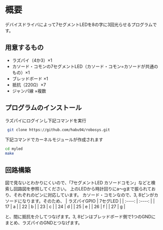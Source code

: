 # 概要
デバイスドライバによって7セグメントLEDを8の字に3回光らせるプログラムです。

## 用意するもの
- ラズパイ（4か3）×1
- カソード・コモンの7セグメントLED（カソード・コモン=カソードが共通のもの）×1
- ブレッドボード ×1
- 抵抗（220Ω）×7
- ジャンパ線 ×複数

## プログラムのインストール
ラズパイにログインし下記コマンドを実行
 ```bash
  git clone https://github.com/habu94/robosys.git
 ```
 下記コマンドでカーネルモジュールが作成されます
  ```bash
  cd myled
  make
  ```
## 回路構築
図で見ないとわかりにくいので、「7セグメントLED カソードコモン」などと検索し回路図を参照してください。
上のLEDから時計回りにa～gまで振られており、それぞれのピンに対応しています。
カソード・コモンなので、3, 8ピンがカソードになります。そのため、
|  ラズパイGPIO |  7セグLED  |
| :----: | :----: |
|  17  |  a  |
|  22  |  b  |
|  23  |  c  |
|  24  |  d  |
|  25  |  e  |
|  26  |  f  |
|  27  |  g  |

と、間に抵抗を介してつなげます。3, 8ピンはブレッドボード側で1つのGNDにまとめ、ラズパイのGNDとつなげます。
